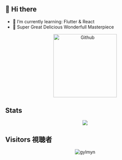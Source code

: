 ## 👋 Hi there
- 🌱 I’m currently learning: Flutter & React
- 🍎 Super Great Delicious Wonderfull Masterpiece
<p align="center"><a href="https://github.com/gylmynnn"><img alt="Github" height="200px" src="https://i.ibb.co/MRDYTtg/328110365-d40e653d-098f-43d9-b845-ea2c53ca1036.png"></a></p>

## Stats
<p align="center"><a href="https://github.com/gylmynnn"><img src="https://github-readme-stats.vercel.app/api/top-langs/?username=gylmynnn&theme=radical&layout=compact"></a></p>   
</div>

## Visitors 視聴者
<p align="center"><img src="https://count.getloli.com/get/@gylmynnn?theme=rule34" alt="gylmyn"/></p>
